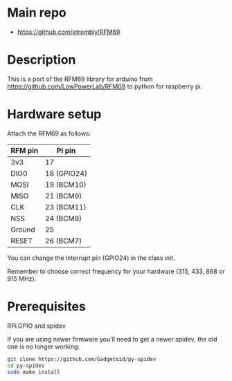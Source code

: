 # Main repo

* https://github.com/etrombly/RFM69

# Description

This is a port of the RFM69 library for arduino from https://github.com/LowPowerLab/RFM69 to python for raspberry pi.

# Hardware setup

Attach the RFM69 as follows:

| RFM pin | Pi pin  
| ------- |-------
| 3v3     | 17  
| DIO0    | 18 (GPIO24)  
| MOSI    | 19 (BCM10)
| MISO    | 21 (BCM9) 
| CLK     | 23 (BCM11)
| NSS     | 24 (BCM8)
| Ground  | 25
| RESET   | 26 (BCM7)

You can change the interrupt pin (GPIO24) in the class init.

Remember to choose correct frequency for your hardware (315, 433, 868 or 915 MHz).

# Prerequisites

RPi.GPIO and spidev

If you are using newer firmware you'll need to get a newer spidev, the old one is no longer working:

```bash
git clone https://github.com/Gadgetoid/py-spidev
cd py-spidev
sudo make install
```

